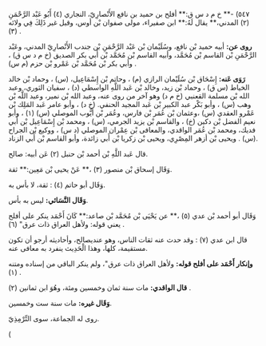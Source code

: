 ٥٤٧) -** خ م د س ق:** أفلح بن حميد بن نافع الأَنْصارِيّ، النجاري (٤) أَبُو عَبْد الرَّحْمَنِ (٢) المدني،** يقال لَهُ:** ابن صفيراء، مولى صفوان بْن أوس، وقيل غير ذَلِكَ فِي ولائه (٣) .

**روى عن:** أبيه حميد بْن نافع، وسُلَيْمان بْن عَبْد الرَّحْمَنِ بْن جندب الأَنْصارِيّ المدني، وعَبْد الرَّحْمَنِ بْن القاسم بْن مُحَمَّد، وأبيه القاسم بْن مُحَمَّد بْن أَبي بكر الصديق (خ م د س ق) ، وأبي بكر بْن مُحَمَّد بْن عَمْرو بْن حزم (م س) .

**رَوَى عَنه:** إِسْحَاق بْن سُلَيْمان الرازي (م) ، وحاتم بْن إِسْمَاعِيل، (س) ، وحماد بْن خالد الخياط (س ق) ، وحماد بْن زيد، وخالد بْن عَبد اللَّهِ الواسطي (د) ، سفيان الثوري، وعبد الله بْن مسلمة القعنبي (خ م د) وهو آخر من روى عنه، وعبد الله بْن نمير، وعبد اللَّه بْن وهب (س) ، وأبو بَكْر عبد الكبير بْن عَبد المجيد الحنفي. (خ د) ، وأبو عامر عَبد المَلِك بْن عَمْرو العقدي (س) ،وعثمان بْن عُمَر بْن فارس، وعُمَر بْن أَيُّوب الموصلي (س) (١) ، وأبو نعيم الفضل بْن دكين (خ) ، والقاسم بْن يزيد الجرمي، (س) ، ومحمد بْن إِسْمَاعِيل بْن أَبي فديك، ومحمد بْن عُمَر الواقدي، والمعافى بْن عِمْران الموصلي (د س) ، ووكيع بْن الجراح (س) . ويحيى بْن أزهر المِصْرِي، ويحيى بْن زكريا بْن أَبي زائدة، وأبو القاسم بْن أَبي الزناد.

قال عَبد اللَّهِ بْن أحمد بْن حنبل (٢) عَن أبيه: صالح.

وَقَال إسحاق بْن منصور (٣) ،** عَنْ يحيى بْن مَعِين:** ثقة.

وَقَال أبو حاتم (٤) : ثقة، لا بأس به.

**وَقَال النَّسَائي:** ليس به بأس.

وَقَال أبو أحمد بْن عدي (٥) ،** عن يَحْيَى بْن مُحَمَّد بْن صاعد:** كَانَ أَحْمَد ينكر على أفلح يعني قوله: ولأهل العراق ذات عرق" (٦) .

قال ابن عدي (٧) : وقد حدث عنه ثقات الناس، وهو عنديصالح، وأحاديثه أرجو أن تكون مستقيمة، كلها، وهذا الْحَدِيث ينفرد به معافى عنه.

**وإنكار أَحْمَد على أفلح قوله:** ولأهل العراق ذات عرق"، ولم ينكر الباقي من إسناده ومتنه (١) .

**قال الواقدي:** مات سنة ثمان وخمسين ومئة، وهُوَ ابن ثمانين (٢) .

**وَقَال غيره:** مات سنة ست وخمسين.

روى له الجماعة، سوى التِّرْمِذِيّ.

(